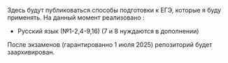 Здесь будут публиковаться способы подготовки к ЕГЭ, которые я буду применять.
На данный момент реализовано :
* Русский язык (№1-2,4-9,16) (7 и 8 нуждаются в дополнении)


После экзаменов (гарантированно 1 июля 2025) репозиторий будет заархивирован.
